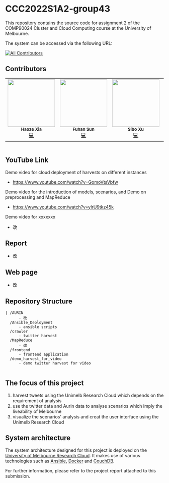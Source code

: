# CCC2022S1A2-group43
This repository contains the source code for assignment 2 of the COMP90024 Cluster and Cloud Computing course at the University of Melbourne.

The system can be accessed via the following URL: 


<!-- ALL-CONTRIBUTORS-BADGE:START - Do not remove or modify this section -->
[![All Contributors](https://img.shields.io/badge/all_contributors-5-orange.svg?style=flat-square)](#contributors-)

## Contributors
<!-- ALL-CONTRIBUTORS-LIST:START - Do not remove or modify this section -->
<!-- prettier-ignore-start -->
<!-- markdownlint-disable -->
<table>
  <tr>
    <td align="center"><a href="https://github.com/HaozeXia"><img src="https://github.com/HaozeXia.png" width="150px;" alt=""/><br /><sub><b>Haoze Xia</b></sub></a><br /><a href="https://github.com/Zhuo-Yuanhao/CCC2022S1A2-group43/commits?author=HaozeXia" title="Code">💻</a></td>
    <td align="center"><a href="https://github.com/FuhanSun"><img src="https://github.com/FuhanSun.png" width="150px;" alt=""/><br /><sub><b>Fuhan Sun</b></sub></a><br /><a href="https://github.com/Zhuo-Yuanhao/CCC2022S1A2-group43/commits?author=FuhanSun" title="Code">💻</a></td>
    <td align="center"><a href="https://github.com/988158"><img src="https://github.com/988158.png" width="150px;" alt=""/><br /><sub><b>Sibo Xu</b></sub></a><br /><a href="https://github.com/Zhuo-Yuanhao/CCC2022S1A2-group43/commits?author=988158" title="Code">💻</a></td>
    <td align="center"><a href="https://github.com/Zhuo-Yuanhao"><img src="https://github.com/Zhuo-Yuanhao.png" width="150px;" alt=""/><br /><sub><b>Yuhao Zhuo</b></sub></a><br /><a href="https://github.com/Zhuo-Yuanhao/CCC2022S1A2-group43/commits?author=Zhuo-Yuanhao" title="Code">💻</a></td>
    <td align="center"><a href="https://github.com/tateraus"><img src="https://github.com/tateraus.png" width="150px;" alt=""/><br /><sub><b>Yingxue Chen</b></sub></a><br /><a href="https://github.com/Zhuo-Yuanhao/CCC2022S1A2-group43/commits?author=tateraus" title="Code">💻</a></td>
  </tr>
</table>

<!-- markdownlint-enable -->
<!-- prettier-ignore-end -->
<!-- ALL-CONTRIBUTORS-LIST:END -->
<table>
  <tr>
  </tr>
</table>

<!-- ALL-CONTRIBUTORS-LIST:END -->

## YouTube Link
Demo video for cloud deployment of harvests on different instances

  * https://www.youtube.com/watch?v=GomoVtsVbfw
  
Demo video for the introduction of models, scenarios, and Demo on preprocessing and MapReduce
  
  * https://www.youtube.com/watch?v=yIrU9tkz45k

Demo video for xxxxxxx
  * 改

## Report
  * 改

## Web page
  * 改
  
## Repository Structure
```
| /AURIN 
      - 改
  /Ansible_Deployment
      - ansible scripts
  /crawler
      - twitter harvest
  /MapReduce 
      - 改
  /frontend
      - frontend application
  /demo_harvest_for_video
      - demo twitter harvest for video
  
```
## The focus of this project
1. harvest tweets using the Unimelb Research Cloud which depends on the requirement of analysis 
2. use the twitter data and Aurin data to analyse scenarios which imply the liveability of Melbourne
3. visualize the scenarios' analysis and creat the user interface using the Unimelb Research Cloud

## System architecture

The system architecture designed for this project is deployed on the [University of Melbourne Research Cloud](https://dashboard.cloud.unimelb.edu.au/). It makes use of various technologies such as [Ansible](https://www.ansible.com), [Docker](https://www.docker.com) and [CouchDB](https://couchdb.apache.org). 

For further information, please refer to the project report attached to this submission.
